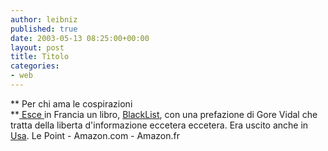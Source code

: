 ```yaml
---
author: leibniz
published: true
date: 2003-05-13 08:25:00+00:00
layout: post
title: Titolo
categories:
- web
---
```


 ** Per chi ama le cospirazioni   
**[   Esce ](http://www.lepoint.fr/monde/document.html?did=130068)in Francia un libro,  [   BlackList](http://www.amazon.fr/exec/obidos/ASIN/2912485517/qid%3D1052747316/402-1520203-3553760), con una prefazione di Gore Vidal che tratta della liberta d'informazione eccetera eccetera. Era uscito anche in  [   Usa](http://www.amazon.com/exec/obidos/ASIN/1573929727/qid%3D1052747373/sr%3D11-1/ref%3Dsr%5F11%5F1/103-9712613-9803823).
Le Point - Amazon.com - Amazon.fr
